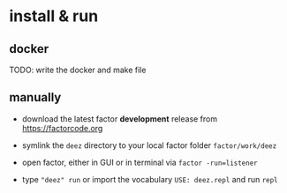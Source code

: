 # install & run
## docker
TODO: write the docker and make file

## manually
- download the latest factor **development** release from https://factorcode.org

- symlink the `deez` directory to your local factor folder `factor/work/deez`

- open factor, either in GUI or in terminal via `factor -run=listener`

- type `"deez" run` or import the vocabulary `USE: deez.repl` and run `repl`